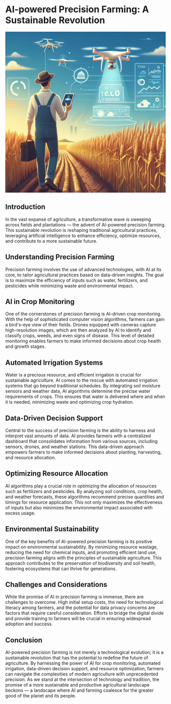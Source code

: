 # AI-powered Precision Farming: A Sustainable Revolution
![image](https://github.com/23W-GBAC/Johnbaby.github/blob/ac4b1d318811d8aa6a2050c7a43134dd320f31e3/AI%20in%20Agriculture.jpg)

## Introduction 
In the vast expanse of agriculture, a transformative wave is sweeping across fields and plantations — the advent of AI-powered precision farming. This sustainable revolution is reshaping traditional agricultural practices, leveraging artificial intelligence to enhance efficiency, optimize resources, and contribute to a more sustainable future.

## Understanding Precision Farming
Precision farming involves the use of advanced technologies, with AI at its core, to tailor agricultural practices based on data-driven insights. The goal is to maximize the efficiency of inputs such as water, fertilizers, and pesticides while minimizing waste and environmental impact.

## AI in Crop Monitoring
One of the cornerstones of precision farming is AI-driven crop monitoring. With the help of sophisticated computer vision algorithms, farmers can gain a bird's-eye view of their fields. Drones equipped with cameras capture high-resolution images, which are then analyzed by AI to identify and classify crops, weeds, and even signs of disease. This level of detailed monitoring enables farmers to make informed decisions about crop health and growth stages.

## Automated Irrigation Systems
Water is a precious resource, and efficient irrigation is crucial for sustainable agriculture. AI comes to the rescue with automated irrigation systems that go beyond traditional schedules. By integrating soil moisture sensors and weather data, AI algorithms determine the precise water requirements of crops. This ensures that water is delivered where and when it is needed, minimizing waste and optimizing crop hydration.

## Data-Driven Decision Support
Central to the success of precision farming is the ability to harness and interpret vast amounts of data. AI provides farmers with a centralized dashboard that consolidates information from various sources, including sensors, drones, and weather stations. This data-driven approach empowers farmers to make informed decisions about planting, harvesting, and resource allocation.

## Optimizing Resource Allocation
AI algorithms play a crucial role in optimizing the allocation of resources such as fertilizers and pesticides. By analyzing soil conditions, crop health, and weather forecasts, these algorithms recommend precise quantities and timings for resource application. This not only maximizes the effectiveness of inputs but also minimizes the environmental impact associated with excess usage.

## Environmental Sustainability
One of the key benefits of AI-powered precision farming is its positive impact on environmental sustainability. By minimizing resource wastage, reducing the need for chemical inputs, and promoting efficient land use, precision farming aligns with the principles of sustainable agriculture. This approach contributes to the preservation of biodiversity and soil health, fostering ecosystems that can thrive for generations.

## Challenges and Considerations
While the promise of AI in precision farming is immense, there are challenges to overcome. High initial setup costs, the need for technological literacy among farmers, and the potential for data privacy concerns are factors that require careful consideration. Efforts to bridge the digital divide and provide training to farmers will be crucial in ensuring widespread adoption and success.

## Conclusion
AI-powered precision farming is not merely a technological evolution; it is a sustainable revolution that has the potential to redefine the future of agriculture. By harnessing the power of AI for crop monitoring, automated irrigation, data-driven decision support, and resource optimization, farmers can navigate the complexities of modern agriculture with unprecedented precision. As we stand at the intersection of technology and tradition, the promise of a more sustainable and productive agricultural landscape beckons — a landscape where AI and farming coalesce for the greater good of the planet and its people.






